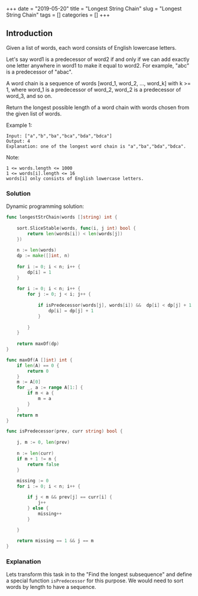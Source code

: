 +++
date = "2019-05-20"
title = "Longest String Chain"
slug = "Longest String Chain"
tags = []
categories = []
+++

## Introduction

Given a list of words, each word consists of English lowercase letters.

Let's say word1 is a predecessor of word2 if and only if we can add exactly one letter anywhere in word1 to make it equal to word2.  For example, "abc" is a predecessor of "abac".

A word chain is a sequence of words [word_1, word_2, ..., word_k] with k >= 1, where word_1 is a predecessor of word_2, word_2 is a predecessor of word_3, and so on.

Return the longest possible length of a word chain with words chosen from the given list of words.

 

Example 1:
```
Input: ["a","b","ba","bca","bda","bdca"]
Output: 4
Explanation: one of the longest word chain is "a","ba","bda","bdca".
``` 

Note:
```
1 <= words.length <= 1000
1 <= words[i].length <= 16
words[i] only consists of English lowercase letters.
```

### Solution

Dynamic programming solution:
``` go
func longestStrChain(words []string) int {
    
    sort.SliceStable(words, func(i, j int) bool {
        return len(words[i]) < len(words[j])
    })    
        
    n := len(words)
    dp := make([]int, n)
    
    for i := 0; i < n; i++ {
        dp[i] = 1
    }
    
    for i := 0; i < n; i++ {
        for j := 0; j < i; j++ {
            
            if isPredecessor(words[j], words[i]) &&  dp[i] < dp[j] + 1 {
                dp[i] = dp[j] + 1
            }
            
        }
    }
        
    return maxOf(dp)
}

func maxOf(A []int) int {
    if len(A) == 0 {
        return 0
    }
    m := A[0]
    for _, a := range A[1:] {
        if m < a {
            m = a
        }
    }
    return m
}

func isPredecessor(prev, curr string) bool {
    
    j, m := 0, len(prev)
        
    n := len(curr)
    if m + 1 != n {
        return false
    }
    
    missing := 0
    for i := 0; i < n; i++ {

        if j < m && prev[j] == curr[i] {
            j++
        } else {
            missing++
        }
        
    }

    return missing == 1 && j == m
}
```

### Explanation

Lets transform this task in to the "Find the longest subsequence" and define a special function `isPredecessor` for this purpose.
We would need to sort words by length to have a sequence.
